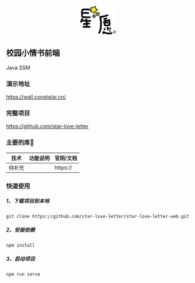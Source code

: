 <p align="center"><img src="https://github.com/star-love-letter/.github/blob/main/img/logo.png" height="80" alt="星愿墙"></p>

## 校园小情书前端

Java SSM



### 演示地址

https://wall.conststar.cn/



### 完整项目

https://github.com/star-love-letter



### 主要的库🤘

| 技术     | 功能说明     | 官网/文档                                      |
| -------- | ------------ | ---------------------------------------------- |
| 待补充   |          | https://                             |



### 快速使用

##### 1、下载项目到本地

```
git clone https://github.com/star-love-letter/star-love-letter-web.git
```

##### 2、安装依赖	

````
npm install
````

##### 3、启动项目

````
npm run serve
````

